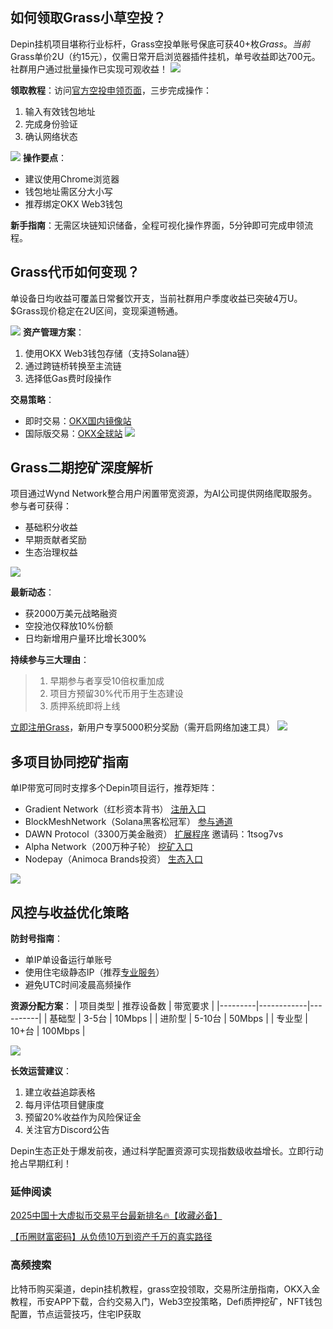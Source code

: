 ## 如何领取Grass小草空投？
Depin挂机项目堪称行业标杆，Grass空投单账号保底可获40+枚$Grass。当前$Grass单价2U（约15元），仅需日常开启浏览器插件挂机，单号收益即达700元。社群用户通过批量操作已实现可观收益！
![](https://ac63e02.webp.li/depingrass001.png)

**领取教程**：访问[官方空投申领页面](https://grassfoundation.io/claim)，三步完成操作：
1. 输入有效钱包地址
2. 完成身份验证
3. 确认网络状态

![](https://ac63e02.webp.li/depingrass003.jpg)
**操作要点**：
- 建议使用Chrome浏览器
- 钱包地址需区分大小写
- 推荐绑定OKX Web3钱包

**新手指南**：无需区块链知识储备，全程可视化操作界面，5分钟即可完成申领流程。

## Grass代币如何变现？
单设备日均收益可覆盖日常餐饮开支，当前社群用户季度收益已突破4万U。$Grass现价稳定在2U区间，变现渠道畅通。

![](https://ac63e02.webp.li/depingrass004.jpg)
**资产管理方案**：
1. 使用OKX Web3钱包存储（支持Solana链）
2. 通过跨链桥转换至主流链
3. 选择低Gas费时段操作

**交易策略**：
- 即时交易：[OKX国内镜像站](https://www.chouyi.pro/join/18639032)
- 国际版交易：[OKX全球站](https://www.okx.com/cn/join/18639032)
![](https://ac63e02.webp.li/depingrass005.png)

## Grass二期挖矿深度解析
项目通过Wynd Network整合用户闲置带宽资源，为AI公司提供网络爬取服务。参与者可获得：
- 基础积分收益
- 早期贡献者奖励
- 生态治理权益

![](https://ac63e02.webp.li/depingrass006.png)

**最新动态**：
- 获2000万美元战略融资
- 空投池仅释放10%份额
- 日均新增用户量环比增长300%

**持续参与三大理由**：
>1. 早期参与者享受10倍权重加成
>2. 项目方预留30%代币用于生态建设
>3. 质押系统即将上线

[立即注册Grass](https://app.getgrass.io/register/?referralCode=LJhetvCEXgT1wJW)，新用户专享5000积分奖励（需开启网络加速工具）
![](https://ac63e02.webp.li/depingrass007.jpg)

## 多项目协同挖矿指南
单IP带宽可同时支撑多个Depin项目运行，推荐矩阵：

- Gradient Network（红杉资本背书）
[注册入口](https://app.gradient.network/signup?code=FF5A2W)
- BlockMeshNetwork（Solana黑客松冠军）
[参与通道](https://app.blockmesh.xyz/register?invite_code=bot)
- DAWN Protocol（3300万美金融资）
[扩展程序](https://chromewebstore.google.com/detail/dawn-validator-chrome-ext/fpdkjdnhkakefebpekbdhillbhonfjjp?authuser=0&hl=en&pli=1) 邀请码：1tsog7vs
- Alpha Network（200万种子轮）
[挖矿入口](https://alphaos.net/point?invite=0FPTPN)
- Nodepay（Animoca Brands投资）
[生态入口](https://app.nodepay.ai/register?ref=TWBAaQd8Iy4q6DJ)

![](https://ac63e02.webp.li/depingrass008.jpg)

## 风控与收益优化策略
**防封号指南**：
- 单IP单设备运行单账号
- 使用住宅级静态IP（推荐[专业服务](https://shuziren.github.io/ssrvps/)）
- 避免UTC时间凌晨高频操作

**资源分配方案**：
| 项目类型 | 推荐设备数 | 带宽要求 |
|---------|------------|----------|
| 基础型   | 3-5台      | 10Mbps   |
| 进阶型   | 5-10台     | 50Mbps   |
| 专业型   | 10+台      | 100Mbps  |

![](https://ac63e02.webp.li/depingrass009.jpg)

**长效运营建议**：
1. 建立收益追踪表格
2. 每月评估项目健康度
3. 预留20%收益作为风险保证金
4. 关注官方Discord公告

Depin生态正处于爆发前夜，通过科学配置资源可实现指数级收益增长。立即行动抢占早期红利！

### 延伸阅读
[2025中国十大虚拟币交易平台最新排名🔥【收藏必备】](https://btc8848.com/top-10-exchanges/)

[【币圈财富密码】从负债10万到资产千万的真实路径](https://heiyetouzi.xyz/biquanstory001/)

### 高频搜索
比特币购买渠道，depin挂机教程，grass空投领取，交易所注册指南，OKX入金教程，币安APP下载，合约交易入门，Web3空投策略，Defi质押挖矿，NFT钱包配置，节点运营技巧，住宅IP获取